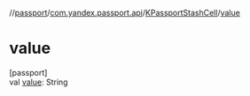 //[passport](../../../index.md)/[com.yandex.passport.api](../index.md)/[KPassportStashCell](index.md)/[value](value.md)

# value

[passport]\
val [value](value.md): String
